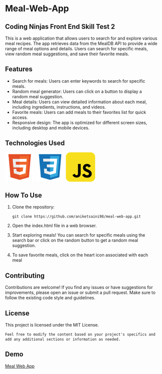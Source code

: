 # Meal-Web-App

## Coding Ninjas Front End Skill Test 2

This is a web application that allows users to search for and explore various meal recipes. The app retrieves data from the MealDB API to provide a wide range of meal options and details. Users can search for specific meals, view random meal suggestions, and save their favorite meals.

## Features

- Search for meals: Users can enter keywords to search for specific meals.
- Random meal generator: Users can click on a button to display a random meal suggestion.
- Meal details: Users can view detailed information about each meal, including ingredients, instructions, and videos.
- Favorite meals: Users can add meals to their favorites list for quick access.
- Responsive design: The app is optimized for different screen sizes, including desktop and mobile devices.

## Technologies Used

![HTML](assets/html.png)
![CSS](assets/css.png)
![Javascript](assets/javascript.png)

## How To Use

1. Clone the repository:

   ```shell
   git clone https://github.com/aniketsaini98/meal-web-app.git

2. Open the index.html file in a web browser.

3. Start exploring meals! You can search for specific meals using the search bar or click on the random button to get a random meal suggestion.

4. To save favorite meals, click on the heart icon associated with each meal

## Contributing
Contributions are welcome! If you find any issues or have suggestions for improvements, please open an issue or submit a pull request. Make sure to follow the existing code style and guidelines.

## License
This project is licensed under the MIT License.

    Feel free to modify the content based on your project's specifics and add any additional sections or information as needed.
    
## Demo
   [Meal Web App](https://aniketsaini98.github.io/Meal-Web-App/)
